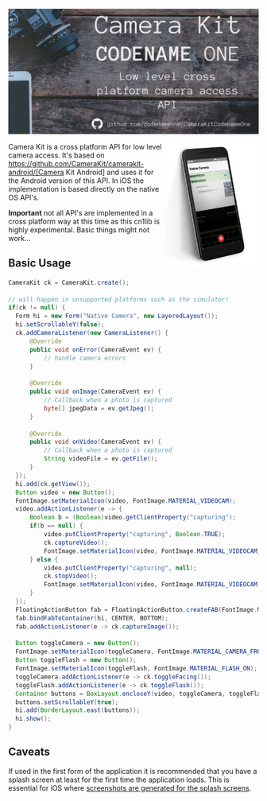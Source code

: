 ![Camera Kit Codename One](https://raw.githubusercontent.com/codenameone/CameraKitCodenameOne/master/camera-kit-banner.jpg "Camera Kit Codename One")

<img align="right" src="https://raw.githubusercontent.com/codenameone/CameraKitCodenameOne/master/camera-kit-screenshot.png" height="250">

Camera Kit is a cross platform API for low level camera access. It's based on https://github.com/CameraKit/camerakit-android/[Camera Kit Android] and uses it for the Android version of this API. In iOS the implementation is based directly on the native OS API's.

**Important** not all API's are implemented in a cross platform way at this time as this cn1lib is highly experimental. Basic things might not work...

## Basic Usage

````java
CameraKit ck = CameraKit.create();

// will happen in unsupported platforms such as the simulator!
if(ck != null) {
  Form hi = new Form("Native Camera", new LayeredLayout());
  hi.setScrollableY(false);
  ck.addCameraListener(new CameraListener() {
      @Override
      public void onError(CameraEvent ev) {
          // handle camera errors
      }

      @Override
      public void onImage(CameraEvent ev) {
          // Callback when a photo is captured
          byte[] jpegData = ev.getJpeg();
      }

      @Override
      public void onVideo(CameraEvent ev) {
          // Callback when a photo is captured
          String videoFile = ev.getFile();
      }
  });
  hi.add(ck.getView());
  Button video = new Button();
  FontImage.setMaterialIcon(video, FontImage.MATERIAL_VIDEOCAM);
  video.addActionListener(e -> {
      Boolean b = (Boolean)video.getClientProperty("capturing");
      if(b == null) {
          video.putClientProperty("capturing", Boolean.TRUE);
          ck.captureVideo();
          FontImage.setMaterialIcon(video, FontImage.MATERIAL_VIDEOCAM_OFF);
      } else {
          video.putClientProperty("capturing", null);
          ck.stopVideo();
          FontImage.setMaterialIcon(video, FontImage.MATERIAL_VIDEOCAM);
      }
  });
  FloatingActionButton fab = FloatingActionButton.createFAB(FontImage.MATERIAL_CAMERA);
  fab.bindFabToContainer(hi, CENTER, BOTTOM);
  fab.addActionListener(e -> ck.captureImage());

  Button toggleCamera = new Button();
  FontImage.setMaterialIcon(toggleCamera, FontImage.MATERIAL_CAMERA_FRONT);
  Button toggleFlash = new Button();
  FontImage.setMaterialIcon(toggleFlash, FontImage.MATERIAL_FLASH_ON);
  toggleCamera.addActionListener(e -> ck.toggleFacing());
  toggleFlash.addActionListener(e -> ck.toggleFlash());
  Container buttons = BoxLayout.encloseY(video, toggleCamera, toggleFlash);
  buttons.setScrollableY(true);
  hi.add(BorderLayout.east(buttons));
  hi.show();
}
````

## Caveats

If used in the first form of the application it is recommended that you have a splash screen at least for the first time the application loads. This is essential for iOS where [screenshots are generated for the splash screens](https://www.codenameone.com/manual/appendix-ios.html).
